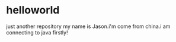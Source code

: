 # helloworld
just another repository
my name is Jason.i'm come from china.i am connecting to java firstly!
